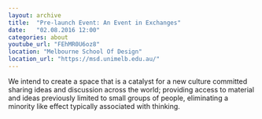 ```yaml
---
layout: archive
title:  "Pre-launch Event: An Event in Exchanges"
date:   "02.08.2016 12:00"
categories: about
youtube_url: "FEhMR0U6oz8"
location: "Melbourne School Of Design"
location_url: "https://msd.unimelb.edu.au/"
---
```


We intend to create a space that is a catalyst for a new culture committed sharing ideas and discussion across the world; providing access to material and ideas previously limited to small groups of people, eliminating a minority like effect typically associated with thinking.
